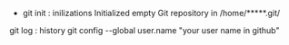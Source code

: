 * git init : inilizations 
Initialized empty Git repository in /home/*****.git/

git log : history 
git config --global user.name "your user name in github"

